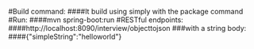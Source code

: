#Build command: 
####It build using simply with the package command
#Run:
####mvn spring-boot:run
#RESTful endpoints:
####http://localhost:8090/interview/objecttojson 
###with a string body:
####{"simpleString":"helloworld"}